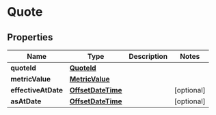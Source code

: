 
# Quote

## Properties
Name | Type | Description | Notes
------------ | ------------- | ------------- | -------------
**quoteId** | [**QuoteId**](QuoteId.md) |  | 
**metricValue** | [**MetricValue**](MetricValue.md) |  | 
**effectiveAtDate** | [**OffsetDateTime**](OffsetDateTime.md) |  |  [optional]
**asAtDate** | [**OffsetDateTime**](OffsetDateTime.md) |  |  [optional]



